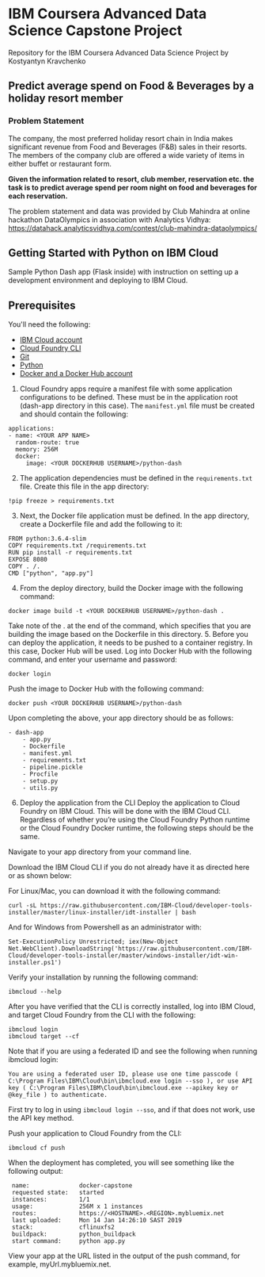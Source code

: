 # IBM Coursera Advanced Data Science Capstone Project
Repository for the IBM Coursera Advanced Data Science Project by Kostyantyn Kravchenko

## Predict average spend on Food & Beverages by a holiday resort member

### Problem Statement
The company, the most preferred holiday resort chain in India makes significant revenue from Food and Beverages (F&B) sales in their resorts. The members of the company club are offered a wide variety of items in either buffet or restaurant form.

**Given the information related to resort, club member, reservation etc. the task is to predict average spend per room night on food and beverages for each reservation.**

The problem statement and data was provided by Club Mahindra at online hackathon DataOlympics in association with Analytics Vidhya:
https://datahack.analyticsvidhya.com/contest/club-mahindra-dataolympics/

## Getting Started with Python on IBM Cloud

Sample Python Dash app (Flask inside) with instruction on setting up a development environment and deploying to IBM Cloud.

## Prerequisites

You'll need the following:
* [IBM Cloud account](https://console.ng.bluemix.net/registration/)
* [Cloud Foundry CLI](https://github.com/cloudfoundry/cli#downloads)
* [Git](https://git-scm.com/downloads)
* [Python](https://www.python.org/downloads/)
* [Docker and a Docker Hub account](https://hub.docker.com/)

1. Cloud Foundry apps require a manifest file with some application configurations to be defined. These must be in the application root (dash-app directory in this case). The `manifest.yml` file must be created and should contain the following:
```
applications:
- name: <YOUR APP NAME>
  random-route: true
  memory: 256M
  docker:
     image: <YOUR DOCKERHUB USERNAME>/python-dash
```
2. The application dependencies must be defined in the `requirements.txt` file. Create this file in the app directory:
```
!pip freeze > requirements.txt
```
3. Next, the Docker file application must be defined. In the app directory, create a Dockerfile file and add the following to it:
```
FROM python:3.6.4-slim
COPY requirements.txt /requirements.txt
RUN pip install -r requirements.txt
EXPOSE 8080
COPY . /.
CMD ["python", "app.py"]
```
4. From the deploy directory, build the Docker image with the following command:
```
docker image build -t <YOUR DOCKERHUB USERNAME>/python-dash .
```
Take note of the . at the end of the command, which specifies that you are building the image based on the Dockerfile in this directory.
5. Before you can deploy the application, it needs to be pushed to a container registry. In this case, Docker Hub will be used. Log into Docker Hub with the following command, and enter your username and password:
```
docker login
```
Push the image to Docker Hub with the following command:
```
docker push <YOUR DOCKERHUB USERNAME>/python-dash
```
Upon completing the above, your app directory should be as follows:
```
- dash-app
    - app.py
    - Dockerfile
    - manifest.yml
    - requirements.txt
    - pipeline.pickle
    - Procfile
    - setup.py
    - utils.py
```  
6. Deploy the application from the CLI
Deploy the application to Cloud Foundry on IBM Cloud. This will be done with the IBM Cloud CLI. Regardless of whether you’re using the Cloud Foundry Python runtime or the Cloud Foundry Docker runtime, the following steps should be the same.

Navigate to your app directory from your command line.

Download the IBM Cloud CLI if you do not already have it as directed here or as shown below:

For Linux/Mac, you can download it with the following command:
```
curl -sL https://raw.githubusercontent.com/IBM-Cloud/developer-tools-installer/master/linux-installer/idt-installer | bash
```
And for Windows from Powershell as an administrator with:
```
Set-ExecutionPolicy Unrestricted; iex(New-Object Net.WebClient).DownloadString('https://raw.githubusercontent.com/IBM-Cloud/developer-tools-installer/master/windows-installer/idt-win-installer.ps1')
```
Verify your installation by running the following command:
```
ibmcloud --help
```
After you have verified that the CLI is correctly installed, log into IBM Cloud, and target Cloud Foundry from the CLI with the following:
```
ibmcloud login
ibmcloud target --cf
```
Note that if you are using a federated ID and see the following when running ibmcloud login:
```
You are using a federated user ID, please use one time passcode ( C:\Program Files\IBM\Cloud\bin\ibmcloud.exe login --sso ), or use API key ( C:\Program Files\IBM\Cloud\bin\ibmcloud.exe --apikey key or @key_file ) to authenticate.
```
First try to log in using `ibmcloud login --sso`, and if that does not work, use the API key method.

Push your application to Cloud Foundry from the CLI:
```
ibmcloud cf push
```
When the deployment has completed, you will see something like the following output:
```
 name:              docker-capstone
 requested state:   started
 instances:         1/1
 usage:             256M x 1 instances
 routes:            https://<HOSTNAME>.<REGION>.mybluemix.net
 last uploaded:     Mon 14 Jan 14:26:10 SAST 2019
 stack:             cflinuxfs2
 buildpack:         python_buildpack
 start command:     python app.py
```
View your app at the URL listed in the output of the push command, for example, myUrl.mybluemix.net.
